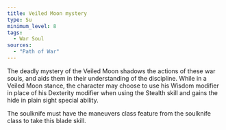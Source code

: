 ```yaml
---
title: Veiled Moon mystery
type: Su
minimum_level: 8
tags:
  - War Soul
sources:
  - "Path of War"
---
```


The deadly mystery of the Veiled Moon shadows the actions of these war souls, and aids them in their understanding of the discipline. While in a Veiled Moon stance, the character may choose to use his Wisdom modifier in place of his Dexterity modifier when using the Stealth skill and gains the hide in plain sight special ability.

The soulknife must have the maneuvers class feature from the soulknife class to take this blade skill.
